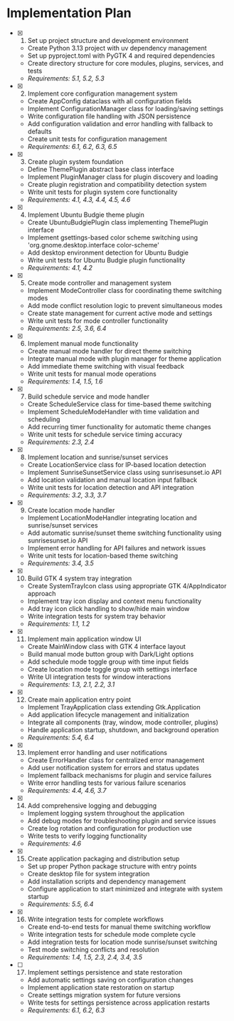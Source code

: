 # Implementation Plan

- [x] 1. Set up project structure and development environment
  - Create Python 3.13 project with uv dependency management
  - Set up pyproject.toml with PyGTK 4 and required dependencies
  - Create directory structure for core modules, plugins, services, and tests
  - _Requirements: 5.1, 5.2, 5.3_

- [x] 2. Implement core configuration management system
  - Create AppConfig dataclass with all configuration fields
  - Implement ConfigurationManager class for loading/saving settings
  - Write configuration file handling with JSON persistence
  - Add configuration validation and error handling with fallback to defaults
  - Create unit tests for configuration management
  - _Requirements: 6.1, 6.2, 6.3, 6.5_

- [x] 3. Create plugin system foundation
  - Define ThemePlugin abstract base class interface
  - Implement PluginManager class for plugin discovery and loading
  - Create plugin registration and compatibility detection system
  - Write unit tests for plugin system core functionality
  - _Requirements: 4.1, 4.3, 4.4, 4.5, 4.6_

- [x] 4. Implement Ubuntu Budgie theme plugin
  - Create UbuntuBudgiePlugin class implementing ThemePlugin interface
  - Implement gsettings-based color scheme switching using 'org.gnome.desktop.interface color-scheme'
  - Add desktop environment detection for Ubuntu Budgie
  - Write unit tests for Ubuntu Budgie plugin functionality
  - _Requirements: 4.1, 4.2_

- [x] 5. Create mode controller and management system
  - Implement ModeController class for coordinating theme switching modes
  - Add mode conflict resolution logic to prevent simultaneous modes
  - Create state management for current active mode and settings
  - Write unit tests for mode controller functionality
  - _Requirements: 2.5, 3.6, 6.4_

- [x] 6. Implement manual mode functionality
  - Create manual mode handler for direct theme switching
  - Integrate manual mode with plugin manager for theme application
  - Add immediate theme switching with visual feedback
  - Write unit tests for manual mode operations
  - _Requirements: 1.4, 1.5, 1.6_

- [x] 7. Build schedule service and mode handler
  - Create ScheduleService class for time-based theme switching
  - Implement ScheduleModeHandler with time validation and scheduling
  - Add recurring timer functionality for automatic theme changes
  - Write unit tests for schedule service timing accuracy
  - _Requirements: 2.3, 2.4_

- [x] 8. Implement location and sunrise/sunset services
  - Create LocationService class for IP-based location detection
  - Implement SunriseSunsetService class using sunrisesunset.io API
  - Add location validation and manual location input fallback
  - Write unit tests for location detection and API integration
  - _Requirements: 3.2, 3.3, 3.7_

- [x] 9. Create location mode handler
  - Implement LocationModeHandler integrating location and sunrise/sunset services
  - Add automatic sunrise/sunset theme switching functionality using sunrisesunset.io API
  - Implement error handling for API failures and network issues
  - Write unit tests for location-based theme switching
  - _Requirements: 3.4, 3.5_

- [x] 10. Build GTK 4 system tray integration
  - Create SystemTrayIcon class using appropriate GTK 4/AppIndicator approach
  - Implement tray icon display and context menu functionality
  - Add tray icon click handling to show/hide main window
  - Write integration tests for system tray behavior
  - _Requirements: 1.1, 1.2_

- [x] 11. Implement main application window UI
  - Create MainWindow class with GTK 4 interface layout
  - Build manual mode button group with Dark/Light options
  - Add schedule mode toggle group with time input fields
  - Create location mode toggle group with settings interface
  - Write UI integration tests for window interactions
  - _Requirements: 1.3, 2.1, 2.2, 3.1_

- [x] 12. Create main application entry point
  - Implement TrayApplication class extending Gtk.Application
  - Add application lifecycle management and initialization
  - Integrate all components (tray, window, mode controller, plugins)
  - Handle application startup, shutdown, and background operation
  - _Requirements: 5.4, 6.4_

- [x] 13. Implement error handling and user notifications
  - Create ErrorHandler class for centralized error management
  - Add user notification system for errors and status updates
  - Implement fallback mechanisms for plugin and service failures
  - Write error handling tests for various failure scenarios
  - _Requirements: 4.4, 4.6, 3.7_

- [x] 14. Add comprehensive logging and debugging
  - Implement logging system throughout the application
  - Add debug modes for troubleshooting plugin and service issues
  - Create log rotation and configuration for production use
  - Write tests to verify logging functionality
  - _Requirements: 4.6_

- [x] 15. Create application packaging and distribution setup
  - Set up proper Python package structure with entry points
  - Create desktop file for system integration
  - Add installation scripts and dependency management
  - Configure application to start minimized and integrate with system startup
  - _Requirements: 5.5, 6.4_

- [x] 16. Write integration tests for complete workflows
  - Create end-to-end tests for manual theme switching workflow
  - Write integration tests for schedule mode complete cycle
  - Add integration tests for location mode sunrise/sunset switching
  - Test mode switching conflicts and resolution
  - _Requirements: 1.4, 1.5, 2.3, 2.4, 3.4, 3.5_

- [ ] 17. Implement settings persistence and state restoration
  - Add automatic settings saving on configuration changes
  - Implement application state restoration on startup
  - Create settings migration system for future versions
  - Write tests for settings persistence across application restarts
  - _Requirements: 6.1, 6.2, 6.3_